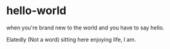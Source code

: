 # hello-world
when you're brand new to the world and you have to say hello.

Elatedly (Not a word) sitting here enjoying life, I am. 
